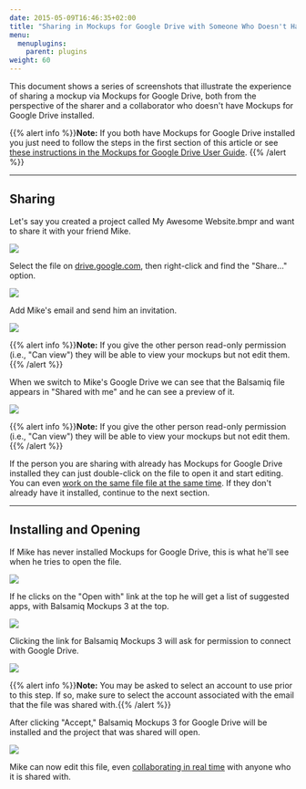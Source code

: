 ```yaml
---
date: 2015-05-09T16:46:35+02:00
title: "Sharing in Mockups for Google Drive with Someone Who Doesn't Have it Installed"
menu:
  menuplugins:
    parent: plugins
weight: 60
---
```


This document shows a series of screenshots that illustrate the experience of sharing a mockup via Mockups for Google Drive, both from the perspective of the sharer and a collaborator who doesn't have Mockups for Google Drive installed.

{{% alert info %}}**Note:** If you both have Mockups for Google Drive installed you just need to follow the steps in the first section of this article or see [these instructions in the Mockups for Google Drive User Guide](http://support.balsamiq.com/customer/portal/articles/1559682#sharing).
{{% /alert %}}

* * *

## Sharing 

Let's say you created a project called My Awesome Website.bmpr and want to share it with your friend Mike.

![](http://media.balsamiq.com/img/support/docs/gdrive/sharing/gdrive-sharing01.png)

Select the file on [drive.google.com](https://drive.google.com), then right-click and find the "Share..." option.

![](http://media.balsamiq.com/img/support/docs/gdrive/sharing/gdrive-sharing02.png)

Add Mike's email and send him an invitation.

![](http://media.balsamiq.com/img/support/docs/gdrive/sharing/gdrive-sharing03.png)

{{% alert info %}}**Note:** If you give the other person read-only permission (i.e., "Can view") they will be able to view your mockups but not edit them.
{{% /alert %}}

When we switch to Mike's Google Drive we can see that the Balsamiq file appears in "Shared with me" and he can see a preview of it.

![](http://media.balsamiq.com/img/support/docs/gdrive/sharing/gdrive-sharing04.png)

{{% alert info %}}**Note:** If you give the other person read-only permission (i.e., "Can view") they will be able to view your mockups but not edit them.
{{% /alert %}}

If the person you are sharing with already has Mockups for Google Drive installed they can just double-click on the file to open it and start editing. You can even [work on the same file file at the same time](http://support.balsamiq.com/customer/portal/articles/1559682#collaborating). If they don't already have it installed, continue to the next section.

* * *

## Installing and Opening 

If Mike has never installed Mockups for Google Drive, this is what he'll see when he tries to open the file.

![](http://media.balsamiq.com/img/support/docs/gdrive/sharing/gdrive-sharing05.png)

If he clicks on the "Open with" link at the top he will get a list of suggested apps, with Balsamiq Mockups 3 at the top.

![](http://media.balsamiq.com/img/support/docs/gdrive/sharing/gdrive-sharing06.png)

Clicking the link for Balsamiq Mockups 3 will ask for permission to connect with Google Drive.

![](http://media.balsamiq.com/img/support/docs/gdrive/sharing/gdrive-sharing07.png)

{{% alert info %}}**Note:** You may be asked to select an account to use prior to this step. If so, make sure to select the account associated with the email that the file was shared with.{{% /alert %}}

After clicking "Accept," Balsamiq Mockups 3 for Google Drive will be installed and the project that was shared will open.

![](http://media.balsamiq.com/img/support/docs/gdrive/sharing/gdrive-sharing08.png)

Mike can now edit this file, even [collaborating in real time](http://support.balsamiq.com/customer/portal/articles/1559682#collaborating) with anyone who it is shared with.